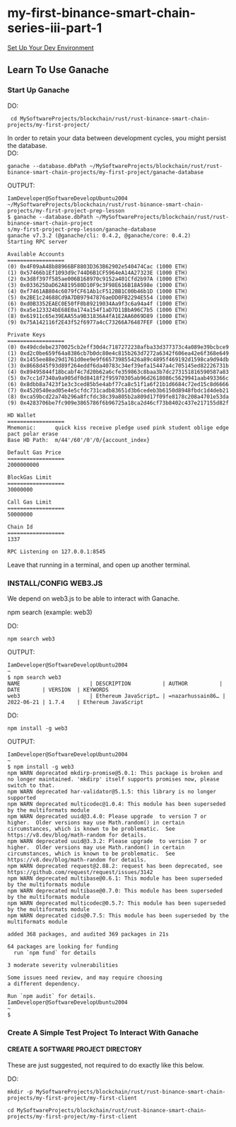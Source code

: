 # my-first-binance-smart-chain-series-iii-part-1  
  
[Set Up Your Dev Environment](https://github.com/elicorrales/blockchain-tutorials/blob/main/How-To-Set-Up-Ethereum-Env.md)  
  
## Learn To Use Ganache  
  
### Start Up Ganache  
DO:
```
 cd MySoftwareProjects/blockchain/rust/rust-binance-smart-chain-projects/my-first-project/
```  
  
In order to retain your data between development cycles, you might persist the database.  
DO:  
```
ganache --database.dbPath ~/MySoftwareProjects/blockchain/rust/rust-binance-smart-chain-projects/my-first-project/ganache-database
```  
  
OUTPUT:  
```
IamDeveloper@SoftwareDevelopUbuntu2004
~/MySoftwareProjects/blockchain/rust/rust-binance-smart-chain-projects/my-first-project-prep-lesson
$ ganache --database.dbPath ~/MySoftwareProjects/blockchain/rust/rust-binance-smart-chain-project
s/my-first-project-prep-lesson/ganache-database
ganache v7.3.2 (@ganache/cli: 0.4.2, @ganache/core: 0.4.2)
Starting RPC server

Available Accounts
==================
(0) 0x4F09aA48b88966BF8803D363B62902e540474Cac (1000 ETH)
(1) 0x57466b1Ef1093d9c744D6B1CF5964eA14A27323E (1000 ETH)
(2) 0x3d8f397f585ae006B168970c9152a401Cfd2b97A (1000 ETH)
(3) 0x033625DaD62A819580D10F9c3F98E616B18A598e (1000 ETH)
(4) 0xf7461AB804c6079fCF61Ab1cF512BB1C00b46b1D (1000 ETH)
(5) 0x2BE1c24688Cd9A7DB97947876aeDD0FB2294E554 (1000 ETH)
(6) 0xd0B3352EAEC0E50fF0b89219034Aa9f3c6a94a4f (1000 ETH)
(7) 0xa5e123324bE68E0a174a154f1aD7D11BbA96C7b5 (1000 ETH)
(8) 0x61911c65e39EAA55a9B31836A4fA1E2AA6069D89 (1000 ETH)
(9) 0x75A142116f2E43f52f6977a4cC73266A76487FEF (1000 ETH)

Private Keys
==================
(0) 0x49dcdebe2370025cb2eff30d4c7187272238afba33d377373c4a089e39bcbce9
(1) 0xd2c0be659f64a8386cb7b0dc80e4c815b263d7272a6342f606ea42e6f368e649
(2) 0x1455ee88e29d1761d0ee9e9f665739855426a89c4895f469192d1598ca9d94db
(3) 0x8668d45f93d89f264eddf6da40783c34ef39efa15447a4c705145ed82226731b
(4) 0x89495844f18bcabf4c7d20b62a6cfe359863c8baa3b7dc273151816590587a83
(5) 0x7cc1d7340a9a905df0d8418f2f95970305ab96d2618086c5629941aab493366c
(6) 0x8dbb8a7423f1e3c3ced85b5e4abf77ca8c51f1a6f21b1d6684c72ed15c8d6666
(7) 0x4520540ead05e4e5cfdc731cadb83651d3b6cedeb3b6150d8948fbdc1d4deb21
(8) 0xca59bcd22a74b296a8fcfdc38c39a805b2a809d17f09fe8178c208a4701e53da
(9) 0x4283706be7fc909e3865786f6b96725a18ca2d46cf73b8402c437e217155d82f

HD Wallet
==================
Mnemonic:      quick kiss receive pledge used pink student oblige edge pact polar erase
Base HD Path:  m/44'/60'/0'/0/{account_index}

Default Gas Price
==================
2000000000

BlockGas Limit
==================
30000000

Call Gas Limit
==================
50000000

Chain Id
==================
1337

RPC Listening on 127.0.0.1:8545
```  
  
Leave that running in a terminal, and open up another terminal.  
  
### INSTALL/CONFIG WEB3.JS

We depend on web3.js to be able to interact with Ganache.

npm search <term> (example: web3)  
  
DO:  
```
npm search web3
```
  
OUTPUT:  
```
IamDeveloper@SoftwareDevelopUbuntu2004
~
$ npm search web3
NAME                      | DESCRIPTION          | AUTHOR          | DATE       | VERSION  | KEYWORDS
web3                      | Ethereum JavaScript… | =nazarhussain86… | 2022-06-21 | 1.7.4    | Ethereum JavaScript
```
  
DO:  
```
npm install -g web3
```
  
OUTPUT:  
```
IamDeveloper@SoftwareDevelopUbuntu2004
~
$ npm install -g web3
npm WARN deprecated mkdirp-promise@5.0.1: This package is broken and no longer maintained. 'mkdirp' itself supports promises now, please switch to that.
npm WARN deprecated har-validator@5.1.5: this library is no longer supported
npm WARN deprecated multicodec@1.0.4: This module has been superseded by the multiformats module
npm WARN deprecated uuid@3.4.0: Please upgrade  to version 7 or higher.  Older versions may use Math.random() in certain circumstances, which is known to be problematic.  See https://v8.dev/blog/math-random for details.
npm WARN deprecated uuid@3.3.2: Please upgrade  to version 7 or higher.  Older versions may use Math.random() in certain circumstances, which is known to be problematic.  See https://v8.dev/blog/math-random for details.
npm WARN deprecated request@2.88.2: request has been deprecated, see https://github.com/request/request/issues/3142
npm WARN deprecated multibase@0.6.1: This module has been superseded by the multiformats module
npm WARN deprecated multibase@0.7.0: This module has been superseded by the multiformats module
npm WARN deprecated multicodec@0.5.7: This module has been superseded by the multiformats module
npm WARN deprecated cids@0.7.5: This module has been superseded by the multiformats module

added 368 packages, and audited 369 packages in 21s

64 packages are looking for funding
  run `npm fund` for details

3 moderate severity vulnerabilities

Some issues need review, and may require choosing
a different dependency.

Run `npm audit` for details.
IamDeveloper@SoftwareDevelopUbuntu2004
~
$
```
  
### Create A Simple Test Project To Interact With Ganache  
  
#### CREATE A SOFTWARE PROJECT DIRECTORY  
These are just suggested, not required to do exactly like this below.  

DO:  
```
mkdir -p MySoftwareProjects/blockchain/rust/rust-binance-smart-chain-projects/my-first-project/my-first-client
```  
```
cd MySoftwareProjects/blockchain/rust/rust-binance-smart-chain-projects/my-first-project/my-first-client
```
